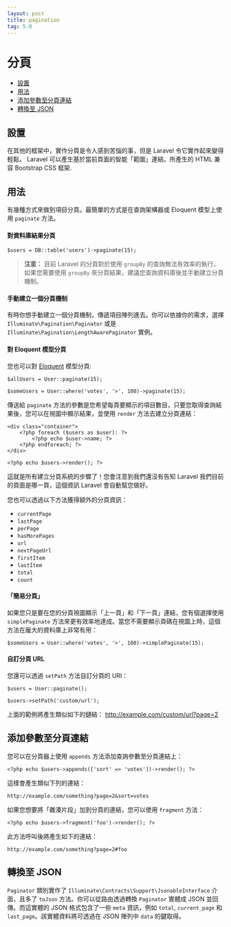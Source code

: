 ```yaml
---
layout: post
title: pagination
tag: 5.0
---
```

# 分頁

- [設置](#configuration)
- [用法](#usage)
- [添加參數至分頁連結](#appending-to-pagination-links)
- [轉換至 JSON](#converting-to-json)

<a name="configuration"></a>
## 設置

在其他的框架中，實作分頁是令人感到苦惱的事，但是 Laravel 令它實作起來變得輕鬆。 Laravel 可以產生基於當前頁面的智能「範圍」連結。所產生的 HTML 兼容 Bootstrap CSS 框架.

<a name="usage"></a>
## 用法

有幾種方式來做到項目分頁。最簡單的方式是在查詢架構器或 Eloquent 模型上使用 `paginate` 方法。

#### 對資料庫結果分頁

	$users = DB::table('users')->paginate(15);

> **注意：** 目前 Laravel 的分頁對於使用 `groupBy` 的查詢無法有效率的執行，如果您需要使用 `groupBy` 來分頁結果，建議您查詢資料庫後並手動建立分頁機制。

#### 手動建立一個分頁機制

有時你想手動建立一個分頁機制，傳遞項目陣列進去。你可以依據你的需求，選擇 `Illuminate\Pagination\Paginator` 或是 `Illuminate\Pagination\LengthAwarePaginator` 實例。

#### 對 Eloquent 模型分頁

您也可以對 [Eloquent](/laravel_tw/docs/5.0/eloquent) 模型分頁:

	$allUsers = User::paginate(15);

	$someUsers = User::where('votes', '>', 100)->paginate(15);

傳送給 `paginate` 方法的參數是您希望每頁要顯示的項目數目，只要您取得查詢結果後，您可以在視圖中顯示結果，並使用 `render` 方法去建立分頁連結：

	<div class="container">
		<?php foreach ($users as $user): ?>
			<?php echo $user->name; ?>
		<?php endforeach; ?>
	</div>

	<?php echo $users->render(); ?>

這就是所有建立分頁系統的步驟了！您會注意到我們還沒有告知 Laravel 我們目前的頁面是哪一頁，這個資訊 Laravel 會自動幫您做好。

您也可以透過以下方法獲得額外的分頁資訊：

- `currentPage`
- `lastPage`
- `perPage`
- `hasMorePages`
- `url`
- `nextPageUrl`
- `firstItem`
- `lastItem`
- `total`
- `count`

#### 「簡易分頁」

如果您只是要在您的分頁視圖顯示「上一頁」和「下一頁」連結，您有個選擇使用 `simplePaginate` 方法來更有效率地達成。當您不需要顯示頁碼在視圖上時，這個方法在龐大的資料庫上非常有用：

	$someUsers = User::where('votes', '>', 100)->simplePaginate(15);

#### 自訂分頁 URL

您還可以透過 `setPath` 方法自訂分頁的 URI：

	$users = User::paginate();

	$users->setPath('custom/url');

上面的範例將產生類似如下的鏈結：
http://example.com/custom/url?page=2

<a name="appending-to-pagination-links"></a>
## 添加參數至分頁連結

您可以在分頁器上使用 `appends` 方法添加查詢參數至分頁連結上：

	<?php echo $users->appends(['sort' => 'votes'])->render(); ?>

這樣會產生類似下列的連結：

	http://example.com/something?page=2&sort=votes

如果您想要將「雜湊片段」加到分頁的連結，您可以使用 `fragment` 方法：

	<?php echo $users->fragment('foo')->render(); ?>

此方法呼叫後將產生如下的連結：

	http://example.com/something?page=2#foo

<a name="converting-to-json"></a>
## 轉換至 JSON

`Paginator` 類別實作了 `Illuminate\Contracts\Support\JsonableInterface` 介面，且多了 `toJson` 方法。你可以從路由透過轉換 `Paginator` 實體成 JSON 並回傳。而這實體的 JSON 格式包含了一些 `meta` 資訊，例如 `total`, `current_page` 和 `last_page`。該實體資料將可透過在 JSON 陣列中 `data` 的鍵取得。
